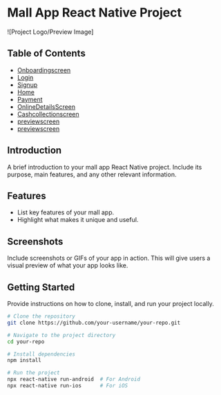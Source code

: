# Mall App React Native Project

![Project Logo/Preview Image]

## Table of Contents

- [Onboardingscreen](#Onboardingscreen)
- [Login](#Login)
- [Signup](#signup)
- [Home](#Home)
- [Payment](#Payment)
- [OnlineDetailsScreen](#OnlineDetailsScreen)
- [Cashcollectionscreen](#cashcollectionScreen)
- [previewscreen](#previewscreen)
- [previewscreen](#previewscreen)

## Introduction

A brief introduction to your mall app React Native project. Include its purpose, main features, and any other relevant information.

## Features

- List key features of your mall app.
- Highlight what makes it unique and useful.

## Screenshots

Include screenshots or GIFs of your app in action. This will give users a visual preview of what your app looks like.

## Getting Started

Provide instructions on how to clone, install, and run your project locally.

```bash
# Clone the repository
git clone https://github.com/your-username/your-repo.git

# Navigate to the project directory
cd your-repo

# Install dependencies
npm install

# Run the project
npx react-native run-android  # For Android
npx react-native run-ios      # For iOS
